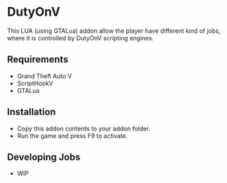 # DutyOnV
This LUA (using GTALua) addon allow the player have different kind of jobs, where it is controlled by DutyOnV scripting engines.

## Requirements
* Grand Theft Auto V
* ScriptHookV
* GTALua

## Installation
* Copy this addon contents to your addon folder.
* Run the game and press F9 to activate.

## Developing Jobs
* WIP
